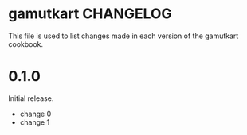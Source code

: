 # gamutkart CHANGELOG

This file is used to list changes made in each version of the gamutkart cookbook.

# 0.1.0

Initial release.

- change 0
- change 1

